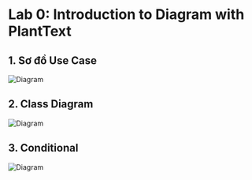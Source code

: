 # Lab 0: Introduction to Diagram with PlantText
## 1. Sơ đồ Use Case
![Diagram](https://www.planttext.com/api/plantuml/png/UhzxlqDnIM9HIMbk3bTYSab-aO9tnk65oHdn7eSNvALpSN4XSnLqTUqKD48EhybLoCvyk6j_ha91HcQk9XOrHoOytBMzHA7iy4g5agA7kpScAvIKLW9rv65NV7XXNeP2UkRXXJWDZ4ZDLKX91Aeg1iae90D9XQI7ksU2DIWScPW8L9YS0N9KAT3M1Gh53tUjBu29u38GAArG0b9H0ZG1vc1D1Ii56vlKYfBKl1GxEomwFHxkNbu9Lic5pnGzFL1OPO3SN98Fz234tCoyv9pIb5IWmK3W0BG25F000000__y30000)
## 2. Class Diagram
![Diagram](https://www.planttext.com/api/plantuml/png/D8un3i8m34Ltdy8Z3DoXg0mWiJD7ZLLPJMmKEtH0d8o18t45WWBRUyFN--_dQp0FnMjE0BQmO54Z06TFX6CAPcIuwuG73dC96G2cxYkbn3BZ7H3n98uNbgYhVVMc7F6iqxBPmkE_s5zRB9FupuzQMwxpg3bNQV619BP37m000F__0m00)
## 3. Conditional 
![Diagram](https://www.planttext.com/api/plantuml/png/T92nJiDG34LtVyNDbWxyG39GeD1ET8d463searXD_D1xJgj-6mEVn2_WL20c94y-zqZN_lhuN6SBoUPf9Cf7KQIOcSZ4HiP3r8EOH0qZRd3tPd8Iks0ZeKzX0hcoo4JLOp3iek55jCyrIACnalI3LMW6oV09k6ujmeOVwEOcYHxTdVWryVbN7RdxrrmOaNGecpafzkevnZPCVBjQ0ehomdb5GDMskt3oIdYQjMsBegY9nymeDLxvirV-IpZqUpiljOre8kxvK2ydndUYjID_qZS0003__mC0)

